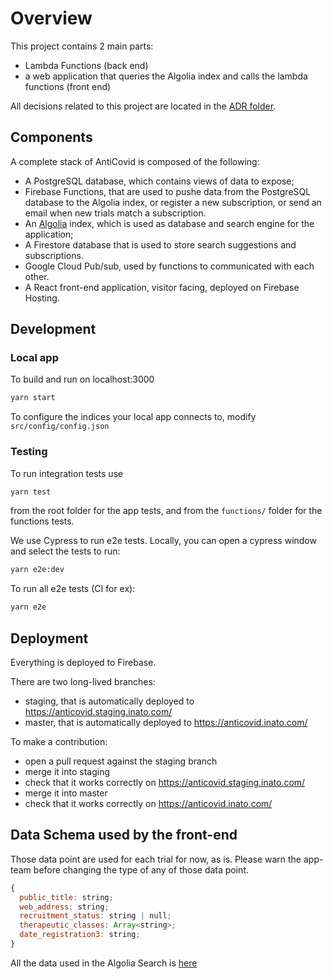 # Overview

This project contains 2 main parts:

- Lambda Functions (back end)
- a web application that queries the Algolia index and calls the lambda functions (front end)

All decisions related to this project are located in the [ADR folder](https://github.com/inato/inato-anticovid/tree/staging/adr).

## Components

A complete stack of AntiCovid is composed of the following:

- A PostgreSQL database, which contains views of data to expose;
- Firebase Functions, that are used to pushe data from the PostgreSQL database to the Algolia index, or register a new subscription, or send an email when new trials match a subscription.
- An [Algolia](https://www.algolia.com/) index, which is used as database and search engine for the application;
- A Firestore database that is used to store search suggestions and subscriptions.
- Google Cloud Pub/sub, used by functions to communicated with each other.
- A React front-end application, visitor facing, deployed on Firebase Hosting.

## Development

### Local app

To build and run on localhost:3000

```sh
yarn start
```

To configure the indices your local app connects to, modify `src/config/config.json`

### Testing

To run integration tests use

```sh
yarn test
```

from the root folder for the app tests, and from the `functions/` folder for the functions tests.

We use Cypress to run e2e tests. Locally, you can open a cypress window and select the tests to run:

```sh
yarn e2e:dev
```

To run all e2e tests (CI for ex):

```sh
yarn e2e
```

## Deployment

Everything is deployed to Firebase.

There are two long-lived branches:

- staging, that is automatically deployed to https://anticovid.staging.inato.com/
- master, that is automatically deployed to https://anticovid.inato.com/

To make a contribution:

- open a pull request against the staging branch
- merge it into staging
- check that it works correctly on https://anticovid.staging.inato.com/
- merge it into master
- check that it works correctly on https://anticovid.inato.com/

## Data Schema used by the front-end

Those data point are used for each trial for now, as is.
Please warn the app-team before changing the type of any of those data point.

```javascript
{
  public_title: string;
  web_address: string;
  recruitment_status: string | null;
  therapeutic_classes: Array<string>;
  date_registration3: string;
}
```

All the data used in the Algolia Search is [here](https://www.algolia.com/apps/QC98I887KP/explorer/configuration/prod_data/searchable-attributes)
